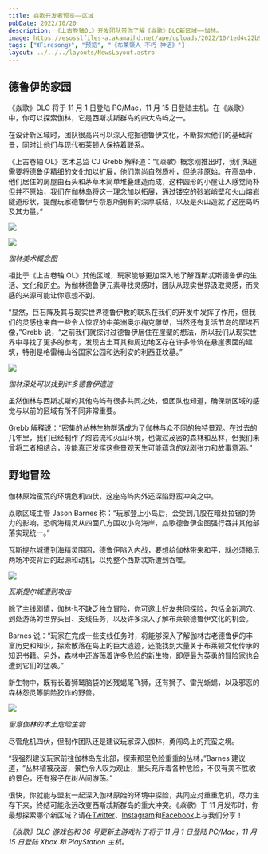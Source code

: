 ```yaml
---
title: 焱歌开发者预览——区域
pubDate: 2022/10/20
description: 《上古卷轴OL》开发团队带你了解《焱歌》DLC新区域——伽林。
image: https://esosslfiles-a.akamaihd.net/ape/uploads/2022/10/1ed4c22b9c2d45dbdcc14ac157ce4ac5.jpg
tags: ["《Firesong》", "预览", "《布莱顿人 不朽 神话》"]
layout: ../../../layouts/NewsLayout.astro
---
```


## 德鲁伊的家园

《焱歌》DLC 将于 11 月 1 日登陆 PC/Mac，11 月 15 日登陆主机。在《焱歌》中，你可以探索伽林，它是西斯忒斯群岛的四大岛屿之一。

在设计新区域时，团队很高兴可以深入挖掘德鲁伊文化，不断探索他们的基础背景，同时让他们与现代布莱顿人保持着联系。

《上古卷轴 OL》艺术总监 CJ Grebb
解释道：“《_焱歌_》概念刚推出时，我们知道需要将德鲁伊精细的文化加以扩展，他们崇尚自然质朴，但绝非原始。在高岛中，他们居住的房屋由石头和茅草木简单堆叠建造而成，这种圆形的小屋让人感觉简朴但并不原始，我们在伽林岛将这一理念加以拓展，通过镂空的砂岩峭壁和火山熔岩隧道形状，提醒玩家德鲁伊与奈恩所拥有的深厚联结，以及是火山造就了这座岛屿及其力量。”

![](https://esosslfiles-a.akamaihd.net/ape/uploads/2022/10/0fc8b0164689aaba247d09eb446d3bdf.jpg)

![](https://esosslfiles-a.akamaihd.net/ape/uploads/2022/10/c53e8188f714f2311dd77245fb731aff.jpg)

_伽林美术概念图_

相比于《上古卷轴 OL》其他区域，玩家能够更加深入地了解西斯忒斯德鲁伊的生活、文化和历史。为伽林德鲁伊元素寻找灵感时，团队从现实世界汲取灵感，而灵感的来源可能让你意想不到。

“显然，巨石阵及其与现实世界德鲁伊教的联系在我们的开发中发挥了作用，但我们的灵感也来自一些令人惊叹的中美洲奥尔梅克雕塑，当然还有复活节岛的摩埃石像，”Grebb
说，“之前我们就探讨过德鲁伊居住在崖壁的想法，所以我们从现实世界中寻找了更多的参考，发现古土耳其和周边地区存在许多修筑在悬崖表面的建筑，特别是格雷梅山谷国家公园和达利安的利西亚坟墓。”

![](https://esosslfiles-a.akamaihd.net/ape/uploads/2022/09/58978f55b9a7667d2f7e45b414a91e45.jpg)

_伽林深处可以找到许多德鲁伊遗迹_

虽然伽林与西斯忒斯的其他岛屿有很多共同之处，但团队也知道，确保新区域的感觉与以前的区域有所不同非常重要。

Grebb 解释说：“密集的丛林生物群落成为了伽林与众不同的独特景观。在过去的几年里，我们已经制作了熔岩流和火山环境，也做过茂密的森林和丛林，但我们未曾将二者相结合，没能真正发挥这些景观天生可能蕴含的戏剧张力和故事意涵。”

## 野地冒险

伽林原始蛮荒的环境危机四伏，这座岛屿内外还深陷野蛮冲突之中。

焱歌区域主管 Jason Barnes 称：“玩家登上小岛后，会受到几股在暗处拉锯的势力的影响，恐帆海精灵从四面八方围攻小岛海岸，焱歌德鲁伊企图强行吞并其他部落实现统一。”

瓦斯提尔城遭到海精灵围困，德鲁伊陷入内战，要想给伽林带来和平，就必须揭示两场冲突背后的起源和动机，以免整个西斯忒斯遭到吞噬。

![](https://esosslfiles-a.akamaihd.net/ape/uploads/2022/10/20b2b88a49ec5a55d0de6a7c9e393327.jpg)

_瓦斯提尔城遭到攻击_

除了主线剧情，伽林也不缺乏独立冒险，你可邀上好友共同探险，包括全新洞穴、到处游荡的世界头目、支线任务，以及许多深入了解布莱顿德鲁伊文化的机会。

Barnes 说：“玩家在完成一些支线任务时，将能够深入了解伽林古老德鲁伊的丰富历史和知识，探索散落在岛上的巨大遗迹，还能找到大量关于布莱顿文化传承的知识书籍。另外，森林中还游荡着许多危险的新生物，即便最为英勇的冒险家也会遭到它们的猛袭。”

新生物中，既有长着狮鹫脑袋的凶残蝎尾飞狮，还有狮子、雷光蜥蜴，以及邪恶的森林怨灵等阴险狡诈的野兽。

![](https://esosslfiles-a.akamaihd.net/ape/uploads/2022/10/e3b301327e6759a6a857411160a67de8.jpg)

_留意伽林的本土危险生物_

尽管危机四伏，但制作团队还是建议玩家深入伽林，勇闯岛上的荒蛮之境。

“我强烈建议玩家前往伽林岛东北部，探索那里危险重重的丛林，”Barnes 建议道，“丛林植被茂密，景色令人叹为观止，里头充斥着各种危险，不仅有美不胜收的景色，还有猴子在树丛间游荡。”

很快，你就能与盟友一起深入伽林原始的环境中探险，共同应对重重危机，尽力生存下来，终结可能永远改变西斯忒斯群岛的重大冲突。《_焱歌_》于 11
月发布时，你最想探索哪个新区域？请在[Twitter](https://twitter.com/TESOnline)、[Instagram](https://www.instagram.com/elderscrollsonline/)和[Facebook](https://www.facebook.com/ElderScrollsOnline)上与我们分享！

_《焱歌》DLC 游戏包和 36 号更新主游戏补丁将于 11 月 1 日登陆 PC/Mac，11 月 15 日登陆 Xbox 和 PlayStation 主机。_
